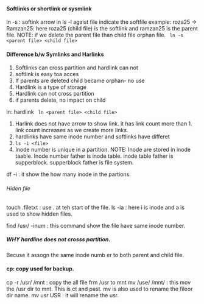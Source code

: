 #### Softlinks or shortlink or sysmlink
ln -s : softink
arrow in ls -l agaist file indicate the softfile
example:
roza25 -> Ramzan25: here roza25 (child file) is the softlink and ramzan25 is the parent file.
NOTE: if we delete the parent file than child file orphan file.
``` ln -s <parent file> <child file>```


#### Difference b/w Symlinks and Harlinks
1. Softlinks can cross partition and hardlink can not
2. softlink is easy toa acces
3. If parents are deleted child became orphan- no use
4. Hardlink is a type of storage
5. Hardlink can not cross partition
6. if parents delete, no impact on child

ln: hardlink
``` ln <parent file> <child file>```

1. Harlink does not have arrow to show link. it has link count more than 1. link count increases as we create more links.
2. hardlinks have same inode number and softlinks have differet
3. ```ls -i <file>```
4. Inode number is unique in a partition.
NOTE: Inode are stored in inode taable.
Inode number father is inode table. inode table father is supperblock. supperblock father is  file system.

df -i : it show the how many inode in the partions.


###### Hiden file
touch .filetxt : use . at teh start of the file.
ls -ia : here i is inode and a is used to show hidden files.

find /usr/ -inum <inode numder>: this command show the file have same inode number.
 

  ##### WHY hardline does not crosss partition.
  Becuse it assogn the same inode numb er to both parent and child file. 
  
  #### cp: copy used for backup.
  cp -r /usr/ /mnt : copy the all file frm /usr to mnt
  mv /use/ /mnt/ : this mov the /usr dir to mnt. This is ct and past.
  mv is also used to rename the fileor dir name.
  mv usr USR : it will rename the usr.
  
  
  
  
